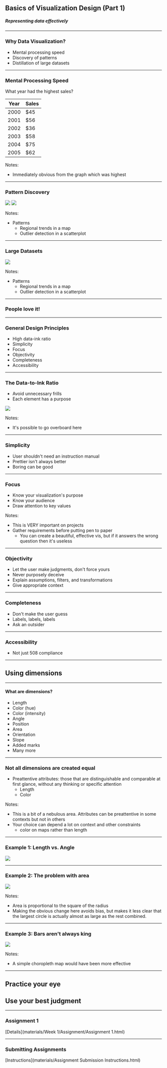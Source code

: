 ## Basics of Visualization Design (Part 1)
##### Representing data effectively

------

### Why Data Visualization?
- Mental processing speed
- Discovery of patterns
- Distillation of large datasets

---

<!-- .slide: class="processing-speed" data-state="processing-speed" -->
<style>
    .processing-speed table { margin-left: 0; }
    .processing-speed table, 
    .processing-speed .viz {
        float:left;
    } 
    .processing-speed .viz { margin: 50px; };
</style>

### Mental Processing Speed
What year had the highest sales?

| Year | Sales |
| ---- | ----- |
| 2000 | $45   |
| 2001 | $56   |
| 2002 | $36   |
| 2003 | $58   |
| 2004 | $75   |
| 2005 | $62   |

<div class="viz"></div>

Notes:
- Immediately obvious from the graph which was highest

---

<!-- .slide: class="pattern-discovery" data-state="pattern-discovery" -->
<style>
    .pattern-discovery .img {
        float:left;
        width:40%;
        margin:5%;
        border:none;
    }
</style>

### Pattern Discovery
<img class="img" src="materials/Week 1/Slides/resources/Census-time-machine.png">
<img class="img" src="materials/Week 1/Slides/resources/morris-feature-messi-2.png">

Notes:
- Patterns
    + Regional trends in a map
    + Outlier detection in a scatterplot

---

<!-- .slide: class="big-data" data-state="big-data" -->
<style>
    .big-data .img {
        margin:auto;
        border:none;
    }
</style>

### Large Datasets
<img class="img" src="materials/Week 1/Slides/resources/Track-National-Unemployment-Job-Gains-and-Job-Losses-–-Wall-Street-Journal-.png">

Notes:
- Patterns
    + Regional trends in a map
    + Outlier detection in a scatterplot

---

### People love it!

------

### General Design Principles
- High data-ink ratio
- Simplicity
- Focus
- Objectivity
- Completeness
- Accessibility

---

### The Data-to-Ink Ratio
- Avoid unnecessary frills
- Each element has a purpose
<img class="img" src="materials/Week 1/Slides/resources/data2ink.jpg" style="border:none">

Notes:
- It's possible to go overboard here

---

### Simplicity
- User shouldn't need an instruction manual
- Prettier isn't always better
- Boring can be good

---

### Focus
- Know your visualization's purpose
- Know your audience
- Draw attention to key values

Notes:
- This is VERY important on projects
- Gather requirements before putting pen to paper
    + You can create a beautiful, effective vis, but if it answers the wrong question then it's useless

---

### Objectivity
- Let the user make judgments, don't force yours
- Never purposely deceive
- Explain assumptions, filters, and transformations
- Give appropriate context

---

### Completeness
- Don't make the user guess
- Labels, labels, labels
- Ask an outsider

---

### Accessibility
- Not just 508 compliance

------

## Using dimensions

---

#### What are dimensions?
- Length
- Color (hue)
- Color (intensity)
- Angle
- Position
- Area
- Orientation
- Slope
- Added marks
- Many more

---

### Not all dimensions are created equal
- Preattentive attributes: those that are distinguishable and comparable at first glance, without any thinking or specific attention
    + Length
    + Color

Notes:
- This is a bit of a nebulous area. Attributes can be preattentive in some contexts but not in others
- Your choice can depend a lot on context and other constraints
    + color on maps rather than length

---

### Example 1: Length vs. Angle 
<img class="img" src="materials/Week 1/Slides/resources/class2_4.jpg">

---

### Example 2: The problem with area
<img class="img" src="materials/Week 1/Slides/resources/class2_31.jpg">

Notes:
- Area is proportional to the square of the radius
- Making the obvious change here avoids bias, but makes it less clear that the largest circle is actually almost as large as the rest combined.

---

### Example 3: Bars aren't always king
<img class="img" src="materials/Week 1/Slides/resources/3D_Bar_on_Flatten_Surface.png">

Notes:
- A simple choropleth map would have been more effective

---

## Practice your eye
## Use your best judgment

------

### Assignment 1
[Details](materials/Week 1/Assignment/Assignment 1.html)

---

### Submitting Assignments
[Instructions](materials/Assignment Submission Instructions.html)
